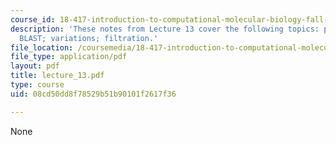 ```yaml
---
course_id: 18-417-introduction-to-computational-molecular-biology-fall-2004
description: 'These notes from Lecture 13 cover the following topics: pigeonhole principle;
  BLAST; variations; filtration.'
file_location: /coursemedia/18-417-introduction-to-computational-molecular-biology-fall-2004/08cd50dd8f78529b51b90101f2617f36_lecture_13.pdf
file_type: application/pdf
layout: pdf
title: lecture_13.pdf
type: course
uid: 08cd50dd8f78529b51b90101f2617f36

---
```

None
